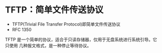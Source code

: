 # TFTP：简单文件传送协议

- TFTP(Trivial File Transfer Protocol)即简单文件传送协议
- RFC 1350

TFTP 是一个简单的协议，适合于只读存储器，仅用于无盘系统进行系统引导。它只使用
几种报文格式，是一种停止等待协议。
